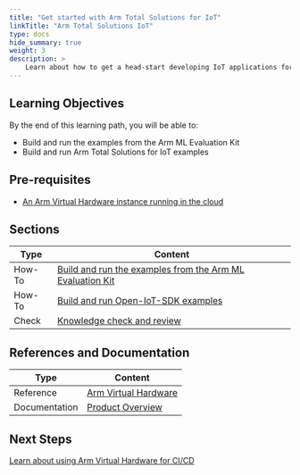 ```yaml
---
title: "Get started with Arm Total Solutions for IoT"
linkTitle: "Arm Total Solutions IoT"
type: docs
hide_summary: true
weight: 3
description: >
    Learn about how to get a head-start developing IoT applications for Arm.
---
```


## Learning Objectives 

By the end of this learning path, you will be able to:

* Build and run the examples from the Arm ML Evaluation Kit
* Build and run Arm Total Solutions for IoT examples

## Pre-requisites

* [An Arm Virtual Hardware instance running in the cloud](/iot/aws/launch)

## Sections

|          Type | Content       |
| ---           | ---           |
| How-To        | [Build and run the examples from the Arm ML Evaluation Kit](/iot/total-solutions/ml-eval) |
| How-To        | [Build and run Open-IoT-SDK examples](/iot/total-solutions/total-iot) |
| Check         | [Knowledge check and review](/iot/total-solutions/knowledgecheck) |

## References and Documentation

| Type          | Content             |
| ---           | ---                 |
| Reference     | [Arm Virtual Hardware](https://avh.arm.com)      |
| Documentation | [Product Overview](https://arm-software.github.io/AVH/main/overview/html/index.html) |

## Next Steps

[Learn about using Arm Virtual Hardware for CI/CD](/iot/total-solutions)
